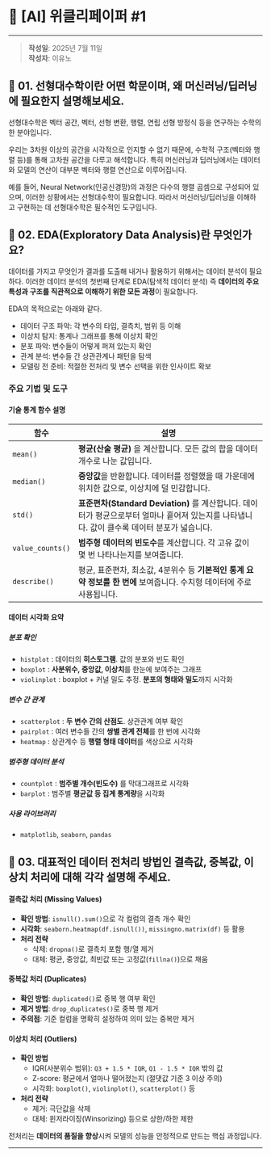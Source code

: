 # 📘 [AI] 위클리페이퍼 #1
---
> **작성일**: 2025년 7월 11일  
> **작성자**: 이유노 
## 🔹 01. 선형대수학이란 어떤 학문이며, 왜 머신러닝/딥러닝에 필요한지 설명해보세요.
선형대수학은 벡터 공간, 벡터, 선형 변환, 행렬, 연립 선형 방정식 등을 연구하는 수학의 한 분야입니다.

우리는 3차원 이상의 공간을 시각적으로 인지할 수 없기 때문에, 수학적 구조(벡터와 행렬 등)를 통해 고차원 공간을 다루고 해석합니다.
특히 머신러닝과 딥러닝에서는 데이터와 모델의 연산이 대부분 벡터와 행렬 연산으로 이루어집니다.

예를 들어, Neural Network(인공신경망)의 과정은 다수의 행렬 곱셈으로 구성되어 있으며, 이러한 상황에서는 선형대수학이 필요합니다.
따라서 머신러닝/딥러닝을 이해하고 구현하는 데 선형대수학은 필수적인 도구입니다.

## 🔹 02. EDA(Exploratory Data Analysis)란 무엇인가요?
데이터를 가지고 무엇인가 결과를 도출해 내거나 활용하기 위해서는 데이터 분석이 필요하다.
이러한 데이터 분석의 첫번째 단계로 EDA(탐색적 데이터 분석) 즉 **데이터의 주요 특성과 구조를 직관적으로 이해하기 위한 모든 과정**이 필요합니다.

EDA의 목적으로는 아래와 같다.
- 데이터 구조 파악: 각 변수의 타입, 결측치, 범위 등 이해
- 이상치 탐지: 통계나 그래프를 통해 이상치 확인
- 분포 파악: 변수들이 어떻게 퍼져 있는지 확인
- 관계 분석: 변수들 간 상관관계나 패턴을 탐색
- 모델링 전 준비: 적절한 전처리 및 변수 선택을 위한 인사이트 확보

### 주요 기법 및 도구
#### 기술 통계 함수 설명
| 함수 | 설명 |
|------|------|
| `mean()` | **평균(산술 평균)** 을 계산합니다. 모든 값의 합을 데이터 개수로 나눈 값입니다. |
| `median()` | **중앙값**을 반환합니다. 데이터를 정렬했을 때 가운데에 위치한 값으로, 이상치에 덜 민감합니다. |
| `std()` | **표준편차(Standard Deviation)** 를 계산합니다. 데이터가 평균으로부터 얼마나 흩어져 있는지를 나타냅니다. 값이 클수록 데이터 분포가 넓습니다. |
| `value_counts()` | **범주형 데이터의 빈도수**를 계산합니다. 각 고유 값이 몇 번 나타나는지를 보여줍니다. |
| `describe()` | 평균, 표준편차, 최소값, 4분위수 등 **기본적인 통계 요약 정보를 한 번에** 보여줍니다. 수치형 데이터에 주로 사용됩니다. |

#### 데이터 시각화 요약

##### 분포 확인
- `histplot` : 데이터의 **히스토그램**. 값의 분포와 빈도 확인
- `boxplot` : **사분위수, 중앙값, 이상치**를 한눈에 보여주는 그래프
- `violinplot` : boxplot + 커널 밀도 추정. **분포의 형태와 밀도**까지 시각화

##### 변수 간 관계
- `scatterplot` : **두 변수 간의 산점도**. 상관관계 여부 확인
- `pairplot` : 여러 변수들 간의 **쌍별 관계 전체**를 한 번에 시각화
- `heatmap` : 상관계수 등 **행렬 형태 데이터**를 색상으로 시각화

##### 범주형 데이터 분석
- `countplot` : **범주별 개수(빈도수)** 를 막대그래프로 시각화
- `barplot` : 범주별 **평균값 등 집계 통계량**을 시각화

##### 사용 라이브러리
- `matplotlib`, `seaborn`, `pandas`

## 🔹 03. 대표적인 데이터 전처리 방법인 결측값, 중복값, 이상치 처리에 대해 각각 설명해 주세요.

#### 결측값 처리 (Missing Values)
- **확인 방법**: `isnull().sum()`으로 각 컬럼의 결측 개수 확인
- **시각화**: `seaborn.heatmap(df.isnull())`, `missingno.matrix(df)` 등 활용
- **처리 전략**
  - 삭제: `dropna()`로 결측치 포함 행/열 제거
  - 대체: 평균, 중앙값, 최빈값 또는 고정값(`fillna()`)으로 채움

#### 중복값 처리 (Duplicates)
- **확인 방법**: `duplicated()`로 중복 행 여부 확인
- **제거 방법**: `drop_duplicates()`로 중복 행 제거
- **주의점**: 기준 컬럼을 명확히 설정하여 의미 있는 중복만 제거

#### 이상치 처리 (Outliers)
- **확인 방법**
  - IQR(사분위수 범위): `Q3 + 1.5 * IQR`, `Q1 - 1.5 * IQR` 밖의 값
  - Z-score: 평균에서 얼마나 떨어졌는지 (절댓값 기준 3 이상 주의)
  - 시각화: `boxplot()`, `violinplot()`, `scatterplot()` 등
- **처리 전략**
  - 제거: 극단값을 삭제
  - 대체: 윈저라이징(Winsorizing) 등으로 상한/하한 제한

전처리는 **데이터의 품질을 향상**시켜 모델의 성능을 안정적으로 만드는 핵심 과정입니다.

---
